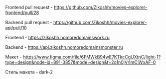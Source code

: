 Frontend pull request - https://github.com/Zikoshh/movies-explorer-frontend/pull/28

Backend pull request - https://github.com/Zikoshh/movies-explorer-api/pull/10

Frontend - https://zikoshh.nomoredomainswork.ru

Backend - https://api.zikoshh.nomoredomainsmonster.ru

Макет - https://www.figma.com/file/6FMWkB94wE7KTkcCgUXtnC/light-1?type=design&node-id=891-3857&mode=design&t=2o1n0jVrlmCiWxAF-0

Стиль макета - dark-2